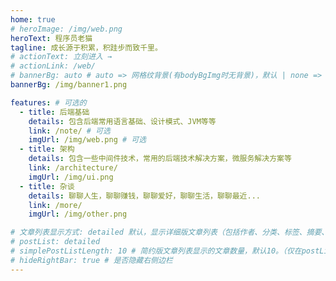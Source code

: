 ```yaml
---
home: true
# heroImage: /img/web.png
heroText: 程序员老猫
tagline: 成长源于积累，积跬步而致千里。
# actionText: 立刻进入 →
# actionLink: /web/
# bannerBg: auto # auto => 网格纹背景(有bodyBgImg时无背景)，默认 | none => 无 | '大图地址' | background: 自定义背景样式       提示：如发现文本颜色不适应你的背景时可以到palette.styl修改$bannerTextColor变量
bannerBg: /img/banner1.png

features: # 可选的
  - title: 后端基础
    details: 包含后端常用语言基础、设计模式、JVM等等
    link: /note/ # 可选
    imgUrl: /img/web.png # 可选
  - title: 架构
    details: 包含一些中间件技术，常用的后端技术解决方案，微服务解决方案等
    link: /architecture/
    imgUrl: /img/ui.png
  - title: 杂谈
    details: 聊聊人生，聊聊赚钱，聊聊爱好，聊聊生活，聊聊最近...
    link: /more/
    imgUrl: /img/other.png

# 文章列表显示方式: detailed 默认，显示详细版文章列表（包括作者、分类、标签、摘要、分页等）| simple => 显示简约版文章列表（仅标题和日期）| none 不显示文章列表
# postList: detailed
# simplePostListLength: 10 # 简约版文章列表显示的文章数量，默认10。（仅在postList设置为simple时生效）
# hideRightBar: true # 是否隐藏右侧边栏
---
```



<!-- 小熊猫 -->
<!-- <img src="/img/panda-waving.png" class="panda no-zoom" style="width: 130px;height: 115px;opacity: 0.8;margin-bottom: -4px;padding-bottom:0;position: fixed;bottom: 0;left: 0.5rem;z-index: 1;"> -->

<!--
## 关于

### 📚Blog
搭建本站主要是为了记录以及分享自己学过的一些技术，希望能够和大家一起学习一起进步，能够认识更多的朋友。老猫主要研究的方向是后端技术，
擅长系统软件的开发，业务分析以及架构设计。大家可以给我发邮件<a href="mailto:kdaddy@163.com">kdaddy@163.com<i class="fa fa-envelope" style="margin-left:5px"  aria-hidden="true"></i></a>或者关注我的订阅号<a href="/images/gongzhonghao.jpg" class="tooltip" title="我的订阅号" target="_blank">小猫他爸</a>给我留言。</p>
博客&主题欢迎到[GitHub](https://github.com/xugaoyi/vuepress-theme-vdoing)点个Star、获取源码，或者交换[友链](/friends/) ( •̀ ω •́ )✧

### 🎨Theme
本站主题是根据[VuePress](https://vuepress.vuejs.org/zh/)的默认主题修改而成。取名`Vdoing`(维度)，旨在轻松打造一个`结构化`与`碎片化`并存的个人在线知识库&博客，让你的知识海洋像一本本书一样清晰易读。配合多维索引，让每一个知识点都可以快速定位！ 更多[详情](https://github.com/xugaoyi/vuepress-theme-vdoing)。

<a href="https://github.com/xugaoyi/vuepress-theme-vdoing" target="_blank"><img src='https://img.shields.io/github/stars/xugaoyi/vuepress-theme-vdoing' alt='GitHub stars' class="no-zoom"></a>
<a href="https://github.com/xugaoyi/vuepress-theme-vdoing" target="_blank"><img src='https://img.shields.io/github/forks/xugaoyi/vuepress-theme-vdoing' alt='GitHub forks' class="no-zoom"></a>

</br>


## 特色功能
博客部分特色功能介绍

#### 一站式技术搜索

   博客内容中包含部分技术教程，可以利用搜索框快速搜索到相关文档，即使博客中没有的，你还可以选择最下方的 `在XXX中搜索“xxx”` 快速到达你想要找的内容。

#### 深色模式与阅读模式
关爱程序员，保护视力，点击右下角的主题模式按钮试试吧~

#### Demo演示模块
   为了更直观的展示一些代码的效果，博客添加了demo模块插件，可查看demo、源码，以及跳转到codepen在线编辑。**示例**：

::: demo [vanilla]
```html
<html>
  <div id="vanilla-box"></div>
</html>
<script>
  var box = document.getElementById('vanilla-box')
  box.innerHTML = 'Hello World! Welcome to EB'
</script>
<style>
#vanilla-box {
  color: #11a8cd;
}
</style>
```
:::


## :email: 联系

- **WeChat or QQ**: <a href="tencent://message/?uin=1548178600&Site=&Menu=yesUrl" class='qq'>1548178600</a>
- **Email**: <a href="mailto:kdaddy@163.com">kdaddy@163.com</a>
- **GitHub**: <https://github.com/maoba>

</br>  -->

